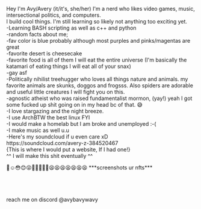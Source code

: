 <p>Hey I'm Avy/Avery (it/it's, she/her) I'm a nerd who likes video games, music, intersectional politics, and computers.<br>
I build cool things. I'm still learning so likely not anything too exciting yet.<br>
 -Learning BASH scripting as well as c++ and python<br>
 -random facts about me;<br>
 -fav color is blue probably although most purples and pinks/magentas are great<br>
 -favorite desert is cheesecake<br>
 -favorite food is all of them I will eat the entire universe (I'm basically the katamari of eating things I will eat all of your snax)<br>
 -gay asf<br>
 -Politically nihilist treehugger who loves all things nature and animals. my favorite animals are skunks, doggos and frogsss. Also spiders are adorable and useful little creatures I will fight you on this.<br>
 -agnostic atheist who was raised fundamentalist mormon, (yay!) yeah I got some fucked up shit going on in my head bc of that. 😅<br>
 -I love stargazing and the night breeze.<br>
 -I use ArchBTW the best linux FYI<br>
 -I would make a homelab but I am broke and unemployed :-(<br>
 -I make music as well u.u<br>
 -Here's my soundcloud if u even care xD<br>
 https://soundcloud.com/avery-z-384520467<br>
{This is where I would put a website, If I had one!}<br>
^^ I will make this shit eventually ^^<br></p>
<p>
🥺☺️😳😊😝🐶🤙🏳️‍🌈🤭😫😫😫😫😫😫😫  ***screenshots ur nfts***<br>
<br>
<br>
<br>
<br>
reach me on discord @avybavywavy<br>
</p>
<!---
Avybavywavy/Avybavywavy is a ✨ special ✨ repository because its `README.md` (this file) appears on your GitHub profile.
You can click the Preview link to take a look at your changes.
--->
